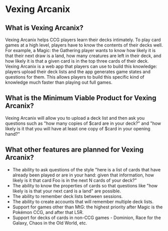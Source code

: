 # Vexing Arcanix #

## What is Vexing Arcanix? ##

Vexing Arcanix helps CCG players learn their decks intimately. To play card
games at a high level, players have to know the contents of their decks
well. For example, a Magic: the Gathering player wants to know how likely it is
that their next draw is a land, how many creatures are left in their deck, and
how likely it is that a given card is in the top three cards of their
deck. Vexing Arcanix is a web app that players can use to build this knowledge:
players upload their deck lists and the app generates game states and questions
for them. This allows players to build this specific kind of knowledge much
faster than playing out full games.

## What is the Minimum Viable Product for Vexing Arcanix? ##

Vexing Arcanix will allow you to upload a deck list and then ask you questions
such as "how many copies of $card are in your deck?" and "how likely is it that
you will have at least one copy of $card in your opening hand?"

## What other features are planned for Vexing Arcanix? ##

* The ability to ask questions of the style "here is a list of cards that have
  already been played or are in your hand: given that information, how likely
  is it that card Foo is in the next N cards of your deck?"
* The ability to know the properties of cards so that questions like "how
  likely is is that your next card is a land" are possible.
* The ability to remember deck lists between sessions.
* The ability to create accounts that will remember multiple deck lists.
* Support for games other than MtG: the highest priority after Magic is the
  Pokémon CCG, and after that L5R.
* Support for decks of cards in non-CCG games - Dominion, Race for the Galaxy,
  Chaos in the Old World, etc.
